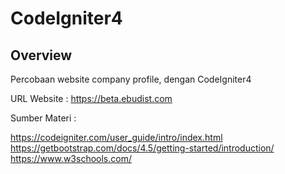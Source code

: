 # CodeIgniter4 

## Overview

Percobaan website company profile, dengan CodeIgniter4

URL Website : https://beta.ebudist.com

Sumber Materi :

https://codeigniter.com/user_guide/intro/index.html
https://getbootstrap.com/docs/4.5/getting-started/introduction/
https://www.w3schools.com/


